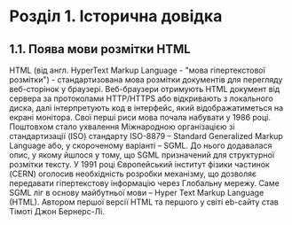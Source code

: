 # Розділ 1. Історична довідка

## 1.1. Поява мови розмітки HTML

HTML (від англ. HyperText Markup Language - "мова гіпертекстової розмітки") - стандартизована мова розмітки документів для перегляду веб-сторінок у браузері. Веб-браузери отримують HTML документ від сервера за протоколами HTTP/HTTPS або відкривають з локального диска, далі інтерпретують код в інтерфейс, який відображатиметься на екрані монітора.
Свої перші риси мова почала набувати у 1986 році. Поштовхом стало ухвалення Міжнародною організацією зі стандартизації (ISO) стандарту ISO-8879 – Standard Generalized Markup Language або, у скороченому варіанті – SGML. До нього додавалася опис, у якому йшлося у тому, що SGML призначений для структурної розмітки тексту.
У 1991 році Європейський інститут фізики частинок (CERN) оголосив необхідність розробки механізму, що дозволяє передавати гіпертекстову інформацію через Глобальну мережу. Саме SGML ліг в основу майбутньої мови – Hyper Text Markup Language (HTML).
Автором першої версії HTML та першого у світі eb-сайту став Тімоті Джон Бернерс-Лі.
